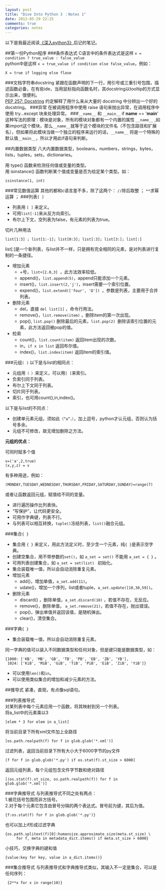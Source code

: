 ```yaml
---
layout: post
title: "Dive Into Python 3 ：Notes 1"
date: 2012-05-29 22:25
comments: true
categories: notes
---
```

以下是我最近阅读[《深入python3》](http://woodpecker.org.cn/diveintopython3/table-of-contents.html#your-first-python-program)后记的笔记。

##第一份Python程序
###条件表达式
C语言中的条件表达式是这样 `x = condition ? true_value : false_value`  
python中是这样 `x = true_value if condition else false_value`，例如：

	X = true if logging else flase
	
###文档字符串docstring
紧跟在函数声明的下一行，用引号或三重引号包围，描述函数必备，在有些ide，当用鼠标指向函数名时，其docstring以tooltip的方式显示出来，很便利。  
[PEP 257: Docstring](http://www.python.org/dev/peps/pep-0257/) 约定解释了用什么来从大量的 docstring 中分辨出一个好的 docstring。
###异常
在被调用程序中使用 raise 语句来抛出异常，在调用程序中使用 try...except 块来处理异常。
###`__name__` 和 `__main__`
	if __name__ == '__main__'
这种写法的原理：模块是对象，所有的模块对象都有一个内置的属性 `__name__` ,如果import这个模块，那么`__name__`就等于这个模块的文件名（不包含路径和扩展名），但如果将此模块当做一个独立的程序来运行的话，`__name__` 将是一个特殊的默认值`__main__`，所以才用此if语句来判断。

##内置数据类型
八大内置数据类型，booleans，numbers，strings，bytes，lists，tuples，sets，dictionaries。  

用 type() 函数来检测任何值或变量的类型。  
用 isinstance() 函数判断某个值或变量是否为给定某个类型。如：

	isinstance(1, int)
	
###常见数值运算 
其他的都和c语言差不多，除了这两个： `//`除后取整 ； `**`求幂运算 ； 
###列表`[ ]`
* 列表用 `[ ]` 来定义。
* 可用`list[-1]`来从反方向索引。
* 布尔上下文，空列表为false，有元素的列表为true。  

切片几种用法   

	list[1:3] ; list[1:-1]; list[0:3]; list[:3]; list[3:]; list[:]		
 list[:]是一个新列表，与list并不一样，只是拥有完全相同的元素，是对列表进行复制的一条捷径。

* 增加元素 
  + +号，`list+[2.0,3] `，此方法效率较低。
  + append()，`list.append(5)`，append只能添加一个元素。
  + insert()，`list.insert(2,'j')`，insert需要一个索引位置。
  + expend()，`list.extend(['four', 'Ω']) `，参数是列表，主要用于合并列表。
 * 删除元素
   + del，直接 `del list[1]` ，命令行用法。
   + remove()，`list.remove(item)` ，删除item的第一次出现。
   + pop(), `list.pop()` 删除最后的元素，`list.pop(2) `删除该索引位置的元素，此方法返回被pop的值。
* 检索
  + count()，`list.count(item)` 返回item出现的次数。
  + in，`if x in list` 返回布尔值。
  + index()，`list.index(item)` 返回item的索引值。

###元组`( )`
以下是与list的相同点：   

* 元组用`（ ）`来定义，可以用`[ ]`来索引。  
* 负索引同于列表。
* 布尔上下文同于列表。
* 切片同于列表。
* 索引，也可用count(),in,index()。

以下是与list的不同点：

* 创建单元素元组，须如此`（“a”，）`，加上逗号，python才认元组，否则认为括号多余。
* 元组不可修改，故无增加删除之方法。

**元组的优点：**

可同时赋多个值

	v=('a',2,true)
	(x,y,z) = v
 有多种用途，例如：

    (MONDAY,TUESDAY,WEDNESDAY,THURSDAY,FRIDAY,SATURDAY,SUNDAY)=range(7)
        
或者让函数返回元组，赋值给不同的变量。
* 进行遍历操作比列表快。
* “写保护”，让代码更安全。
*  可用作字典键，列表不行。
*  与列表可以相互转换，`tuple()`冻结列表，`list()`融合元组。	

###集合`{ }`
* 集合用 `{ }` 来定义，用此方法定义时，至少含一个元素，纯`{ }`是表示空字典。
* 创建空集合，用不带参数的`set()`，如 `a_set = set()` 不能用 `a_set = { }` 。
* 可用列表创建集合，如 `a_set = set(list) ` 初始化。
* 集合装载唯一值，所以会自动消除重复元素。
* 增加元素
  + add()，增加单值，`a_set.add(11)`。
  + udate()，增加一个序列，list或者tuple，`a_set.update([10,30,59])`。
* 删除元素
  * discard() ，删除单值，`a_set.discard(10)` ，若值不存在，无反应。
  * remove()，删除单值， `a_set.remove(21)`，若值不存在，抛出错误。
  * pop()，弹出单值并返回该值，是随机弹出。
  * clear()，清空集合。

###字典`{ }`
*  集合装载唯一值，所以会自动消除重复元素。

同一字典的值可以装入不同数据类型和任何对象，但是键只能是数据类型，如：

    {1000: ['KB', 'MB', 'GB', 'TB', 'PB', 'EB', 'ZB', 'YB'],
     1024: ['KiB', 'MiB', 'GiB', 'TiB', 'PiB', 'EiB', 'ZiB', 'YiB']}

* 可以使用`len()`和`in`。
* 可以使用类似集合的增加和减少元素的方法。

##推导式
紧凑，直观，有点像sql语句。

###列表推导式  
对某列表中每个元素应用一个函数，将其映射到另一个列表。  
将a_list中的元素乘以3

	[elem * 3 for elem in a_list]
	
将当前目录下所有xml文件加上全路径

	[os.path.realpath(f) for f in glob.glob('*.xml')]  
	
过滤列表，返回当前目录下所有大小大于6000字节的py文件

	[f for f in glob.glob('*.py') if os.stat(f).st_size > 6000]

返回元组列表，每个元组包含文件字节数和绝对路径

	[(os.stat(f).st_size, os.path.realpath(f)) for f in glob.glob('*.xml')] 

###字典推导式
与列表推导式不同之处有两点：  
1.被花括号包围而非方括号。   
2.对于每个元素它包含由冒号分隔的两个表达式。冒号前为键，其后为值。  

	{f:os.stat(f) for f in glob.glob('*.py')}

也可以加上if形成过滤字典
	
	{os.path.splitext(f)[0]:humansize.approximate_size(meta.st_size) \ 
		 for f, meta in metadata_dict.items() if meta.st_size > 6000} 

小技巧，交换字典的键和值

	{value:key for key, value in a_dict.items()}

###集合推导式
与列表推导式和字典推导式类似，其输入不一定是集合，可以是任何序列：

	 {2**x for x in range(10)} 